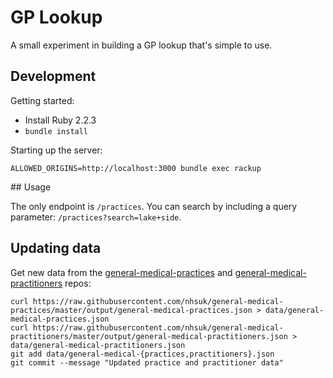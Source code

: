 # GP Lookup

A small experiment in building a GP lookup that's simple to use.

## Development

Getting started:

 - Install Ruby 2.2.3
 - `bundle install`

Starting up the server:

    ALLOWED_ORIGINS=http://localhost:3000 bundle exec rackup

## Usage

The only endpoint is `/practices`. You can search by including a query
parameter: `/practices?search=lake+side`.

## Updating data

Get new data from the [general-medical-practices][practices] and
[general-medical-practitioners][practitioners] repos:

    curl https://raw.githubusercontent.com/nhsuk/general-medical-practices/master/output/general-medical-practices.json > data/general-medical-practices.json
    curl https://raw.githubusercontent.com/nhsuk/general-medical-practitioners/master/output/general-medical-practitioners.json > data/general-medical-practitioners.json
    git add data/general-medical-{practices,practitioners}.json
    git commit --message "Updated practice and practitioner data"

[practices]: https://github.com/nhsuk/general-medical-practices
[practitioners]: https://github.com/nhsuk/general-medical-practitioners
